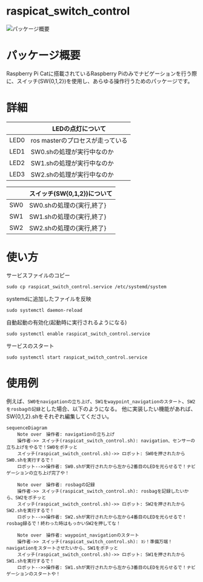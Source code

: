 # raspicat_switch_control

![パッケージ概要](https://user-images.githubusercontent.com/40545422/154504077-442f0179-f9c4-4433-bbe0-2bfc00d2c6c3.png)

# パッケージ概要
Raspberry Pi Catに搭載されているRaspberry Piのみでナビゲーションを行う際に、スイッチ(SW{0,1,2})を使用し、あらゆる操作行うためのパッケージです。

# 詳細
|      | LEDの点灯について                  | 
| ---- | -------------------------------- | 
| LED0 | ros masterのプロセスが走っている | 
| LED1 | SW0.shの処理が実行中なのか       | 
| LED2 | SW1.shの処理が実行中なのか       | 
| LED3 | SW2.shの処理が実行中なのか       | 

|     | スイッチ(SW{0,1,2})について   | 
| --- | --------------------------- | 
| SW0 | SW0.shの処理の{実行,終了}   | 
| SW1 | SW1.shの処理の{実行,終了}   | 
| SW2 | SW2.shの処理の{実行,終了}   | 

# 使い方

サービスファイルのコピー
```
sudo cp raspicat_switch_control.service /etc/systemd/system
```

systemdに追加したファイルを反映
```
sudo systemctl daemon-reload
```

自動起動の有効化(起動時に実行されるようになる)
```
sudo systemctl enable raspicat_switch_control.service
```

サービスのスタート
```
sudo systemctl start raspicat_switch_control.service
```

# 使用例

例えば、`SW0をnavigationの立ち上げ`、`SW1をwaypoint_navigationのスタート`、`SW2をrosbagの記録`とした場合、以下のようになる。
他に実装したい機能があれば、SW{0,1,2}.shをそれぞれ編集してください。

```mermaid
sequenceDiagram
    Note over　操作者: navigationの立ち上げ
    操作者->> スイッチ(raspicat_switch_control.sh): navigation、センサーの立ち上げをやるで！SW0をポチッと
    スイッチ(raspicat_switch_control.sh)->> ロボット: SW0を押されたからSW0.shを実行するで！
    ロボット-->>操作者: SW0.shが実行されたから左から2番目のLEDを光らせるで！ナビゲーションの立ち上げ完了や！
    
    Note over　操作者: rosbagの記録
    操作者->> スイッチ(raspicat_switch_control.sh): rosbagを記録したいから、SW2をポチッと
    スイッチ(raspicat_switch_control.sh)->> ロボット: SW2を押されたからSW2.shを実行するで！
    ロボット-->>操作者: SW2.shが実行されたから左から4番目のLEDを光らせるで！rosbag録るで！終わった時はもっかいSW2を押してな！
    
    Note over　操作者: waypoint_navigationのスタート
    操作者->> スイッチ(raspicat_switch_control.sh): ﾖｼ！準備万端！navigationをスタートさせたいから、SW1をポチッと
    スイッチ(raspicat_switch_control.sh)->> ロボット: SW1を押されたからSW1.shを実行するで！
    ロボット-->>操作者: SW1.shが実行されたから左から3番目のLEDを光らせるで！ナビゲーションのスタートや！
```
